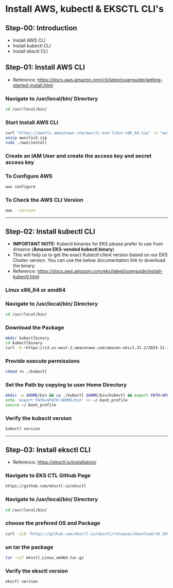 # Install AWS, kubectl & EKSCTL CLI's

## Step-00: Introduction
- Install AWS CLI
- Install kubectl CLI
- Install eksctl CLI

## Step-01: Install AWS CLI
- Reference: https://docs.aws.amazon.com/cli/latest/userguide/getting-started-install.html

### Navigate to /usr/local/bin/ Directory
```bash
cd /usr/local/bin/
```
### Start Install AWS CLI
```bash
curl "https://awscli.amazonaws.com/awscli-exe-linux-x86_64.zip" -o "awscliv2.zip"
unzip awscliv2.zip
sudo ./aws/install
```

### Create an IAM User and create the access key and secret access key

### To Configure AWS
```bash
aws configure
```

### To Check the AWS CLI Version
```bash
aws --version
```

---

## Step-02: Install kubectl CLI
- **IMPORTANT NOTE:** Kubectl binaries for EKS please prefer to use from Amazon (**Amazon EKS-vended kubectl binary**)
- This will help us to get the exact Kubectl client version based on our EKS Cluster version. You can use the below documentation link to download the binary.
- Reference: https://docs.aws.amazon.com/eks/latest/userguide/install-kubectl.html


### Linux x86_64 or amd64
### Navigate to /usr/local/bin/ Directory
```bash
cd /usr/local/bin/
```

### Download the Package
```bash
mkdir kubectlbinary
cd kubectlbinary
curl -O <https://s3.us-west-2.amazonaws.com/amazon-eks/1.31.2/2024-11-15/bin/linux/amd64/kubectl>
```

### Provide execute permissions
```bash
chmod +x ./kubectl
```

### Set the Path by copying to user Home Directory
```bash
mkdir -p $HOME/bin && cp ./kubectl $HOME/bin/kubectl && export PATH=$PATH:$HOME/bin
echo 'export PATH=$PATH:$HOME/bin' >> ~/.bash_profile
source ~/.bash_profile
```

### Verify the kubectl version
```bash
kubectl version
```

---

## Step-03: Install eksctl CLI
- Reference: https://eksctl.io/installation/

### Navigate to EKS CTL Github Page 
```bash
https://github.com/eksctl-io/eksctl
```

### Navigate to /usr/local/bin/ Directory
```bash
cd /usr/local/bin/
```

### choose the prefered OS and Package
```bash
curl -sLO "https://github.com/eksctl-io/eksctl/releases/download/v0.199.0/eksctl_Linux_amd64.tar.gz"
```
### un tar the package
```bash
tar -xzf eksctl_Linux_amd64.tar.gz 
```
### Verify the eksctl version
```bash
eksctl version
```
